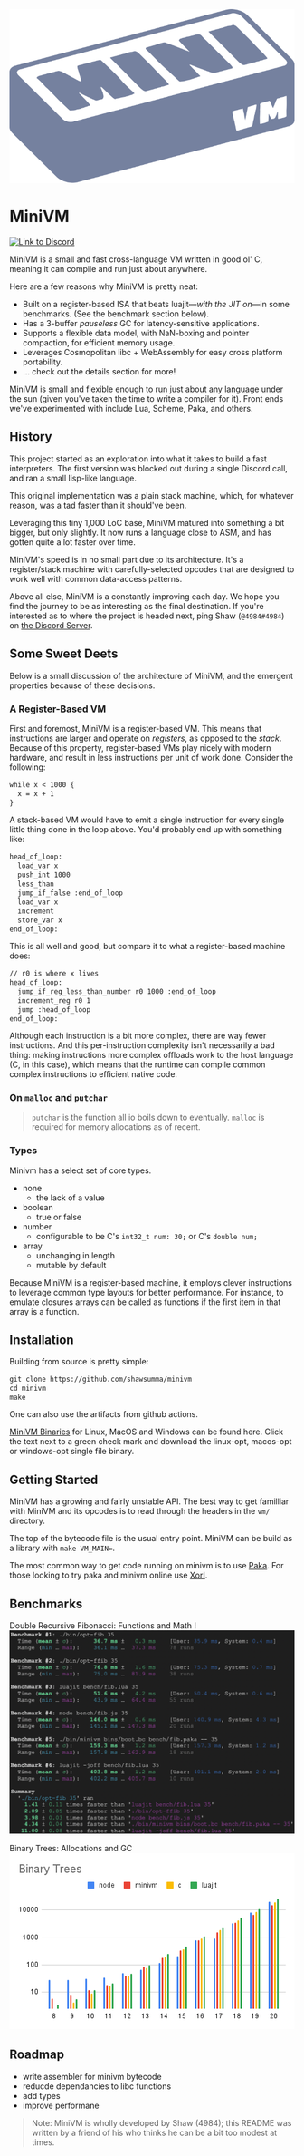 ![The MiniVM Logo, looks like a brick according to some, some catfood according to others](MiniVM.svg)

# MiniVM

[![Link to Discord](https://img.shields.io/discord/814855814514737152?logo=discord&color=5865F2)](https://discord.gg/UyvxuC5W5q)

MiniVM is a small and fast cross-language VM written in good ol' C, meaning it can compile and run just about anywhere.

Here are a few reasons why MiniVM is pretty neat:

- Built on a register-based ISA that beats luajit—*with the JIT on*—in some benchmarks. (See the benchmark section below).
- Has a 3-buffer *pauseless* GC for latency-sensitive applications.
- Supports a flexible data model, with NaN-boxing and pointer compaction, for efficient memory usage.
- Leverages Cosmopolitan libc + WebAssembly for easy cross platform portability.
- ... check out the details section for more!

MiniVM is small and flexible enough to run just about any language under the sun (given you've taken the time to write a compiler for it). Front ends we've experimented with include Lua, Scheme, Paka, and others.

## History
This project started as an exploration into what it takes to build a fast interpreters. The first version was blocked out during a single Discord call, and ran a small lisp-like language.

This original implementation was a plain stack machine, which, for whatever reason, was a tad faster than it should've been.

Leveraging this tiny 1,000 LoC base, MiniVM matured into something a bit bigger, but only slightly. It now runs a language close to ASM, and has gotten quite a lot faster over time.

MiniVM's speed is in no small part due to its architecture. It's a register/stack machine with carefully-selected opcodes that are designed to work well with common data-access patterns.

Above all else, MiniVM is a constantly improving each day. We hope you find the journey to be as interesting as the final destination. If you're interested as to where the project is headed next, ping Shaw (`@4984#4984`) on [the Discord Server](https://discord.gg/UyvxuC5W5q).

## Some Sweet Deets
Below is a small discussion of the architecture of MiniVM, and the emergent properties because of these decisions.

### A Register-Based VM
First and foremost, MiniVM is a register-based VM. This means that instructions are larger and operate on *registers*, as opposed to the *stack*. Because of this property, register-based VMs play nicely with modern hardware, and result in less instructions per unit of work done. Consider the following:

```
while x < 1000 {
  x = x + 1
}
```

A stack-based VM would have to emit a single instruction for every single little thing done in the loop above. You'd probably end up with something like:

```
head_of_loop:
  load_var x
  push_int 1000
  less_than
  jump_if_false :end_of_loop
  load_var x
  increment
  store_var x
end_of_loop:
```

This is all well and good, but compare it to what a register-based machine does:

```
// r0 is where x lives
head_of_loop:
  jump_if_reg_less_than_number r0 1000 :end_of_loop
  increment_reg r0 1
  jump :head_of_loop
end_of_loop:
```

Although each instruction is a bit more complex, there are way fewer instructions. And this per-instruction complexity isn't necessarily a bad thing: making instructions more complex offloads work to the host language (C, in this case), which means that the runtime can compile common complex instructions to efficient native code.

### On `malloc` and `putchar`

> `putchar` is the function all io boils down to eventually.
> `malloc` is required for memory allocations as of recent.

### Types

Minivm has a select set of core types. 

- none
  - the lack of a value
- boolean
  - true or false
- number
  - configurable to be C's `int32_t num: 30;` or C's `double num;`
- array
  - unchanging in length
  - mutable by default

Because MiniVM is a register-based machine, it employs clever instructions to leverage common type layouts for better performance. For instance, to emulate closures arrays can be called as functions if the first item in that array is a function.

## Installation
Building from source is pretty simple:

```
git clone https://github.com/shawsumma/minivm
cd minivm
make
```

One can also use the artifacts from github actions.

[MiniVM Binaries](https://github.com/FastVM/minivm/actions) for Linux, MacOS and Windows can be found here. Click the text next to a green check mark and download the linux-opt, macos-opt or windows-opt single file binary.

## Getting Started
MiniVM has a growing and fairly unstable API.
The best way to get familliar with MiniVM and its opcodes is to read through the headers in the `vm/` directory.

The top of the bytecode file is the usual entry point. MiniVM can be build as a library with `make VM_MAIN=`.

The most common way to get code running on minivm is to use [Paka](https://github.com/fastvm/paka). For those looking to try paka and minivm online use [XorI](https://fastvm.github.io/xori).

## Benchmarks

Double Recursive Fibonacci: Functions and Math
!![Fibonacci Runtime](fib.png)

Binary Trees: Allocations and GC
![Binary Trees Graph](tree.png)

## Roadmap
- write assembler for minivm bytecode
- reducde dependancies to libc functions
- add types
- improve performane

> Note: MiniVM is wholly developed by Shaw (4984); this README was written by a friend of his who thinks he can be a bit too modest at times.
